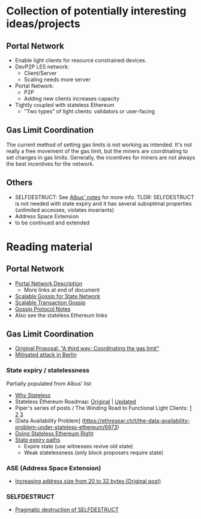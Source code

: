 # Collection of potentially interesting ideas/projects

## Portal Network
* Enable light clients for resource constrained devices.
* DevP2P LES network: 
	* Client/Server
	* Scaling needs more server
* Portal Network:
	* P2P 
	* Adding new clients increases capacity
* Tightly coupled with stateless Ethereum
	* "Two types" of light clients: validators or user-facing


## Gas Limit Coordination

The current method of setting gas limits is not working as intended. It's not really a free movement of the gas limit, but the miners are coordinating to set changes in gas limits.
Generally, the incentives for miners are not always the best incentives for the network.

## Others

* SELFDESTRUCT: See [Albus' notes](./albus.md) for more info. TLDR: SELFDESTRUCT is not needed with state expiry and it has several suboptimal properties (unlimited accesses, violates invariants) 
* Address Space Extension
* to be continued and extended


# Reading material

## Portal Network
* [Portal Network Description](https://github.com/ethereum/stateless-ethereum-specs/blob/master/portal-network.md)
	* More links at end of document
* [Scalable Gossip for State Network](https://ethresear.ch/t/scalable-gossip-for-state-network/8958/)
* [Scalable Transaction Gossip](https://ethresear.ch/t/scalable-transaction-gossip/8660)
* [Gossip Protocol Notes](https://notes.ethereum.org/YtI7e-R5RSK13cklq8j3Ug?both)
* Also see the stateless Ethereum links

## Gas Limit Coordination
* [Original Proposal: "A third way: Coordinating the gas limit"](https://ethresear.ch/t/a-third-way-coordinating-the-gas-limit/9297)
* [Mitigated attack in Berlin](https://blog.ethereum.org/2021/05/18/eth_state_problems/)

### State expiry / statelessness
Partially populated from Albus' list
* [Why Stateless](https://dankradfeist.de/ethereum/2021/02/14/why-stateless.html)
* Stateless Ethereum Roadmap: [Original](https://ethresear.ch/t/complete-revamp-of-the-stateless-ethereum-roadmap/8592) | [Updated](https://notes.ethereum.org/mSOAdx_XT02MEqrt0f2CPA)
* Piper's series of posts / The Winding Road to Functional Light Clients: 
	[1](https://snakecharmers.ethereum.org/the-winding-road-to-functional-light-clients/) 
	[2](https://snakecharmers.ethereum.org/the-winding-road-to-functional-light-clients-part-2/)
	[3](https://snakecharmers.ethereum.org/the-winding-road-to-functional-light-clients-part-3/)
* [Data Availability Problem] (https://ethresear.ch/t/the-data-availability-problem-under-stateless-ethereum/6973)
* [Doing Stateless Ethereum Right](https://notes.ethereum.org/mSOAdx_XT02MEqrt0f2CPA)
* [State expiry paths](https://hackmd.io/@vbuterin/state_expiry_paths)
	* Expire state (use witnesses revive old state)
	* Weak statelessness (only block proposers require state)

### ASE (Address Space Extension)
* [Increasing address size from 20 to 32 bytes (Original post)](https://ethereum-magicians.org/t/increasing-address-size-from-20-to-32-bytes/5485)

### SELFDESTRUCT
* [Pragmatic destruction of SELFDESTRUCT](https://hackmd.io/@vbuterin/selfdestruct)
